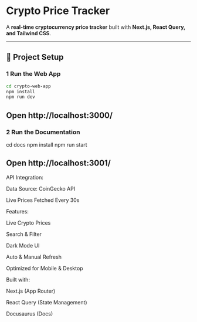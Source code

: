 # Crypto Price Tracker

A **real-time cryptocurrency price tracker** built with **Next.js, React Query, and Tailwind CSS**.

---

## 🔧 Project Setup

### **1 Run the Web App**

```bash
cd crypto-web-app
npm install
npm run dev
```

## Open http://localhost:3000/

### **2 Run the Documentation**

cd docs
npm install
npm run start

## Open http://localhost:3001/

API Integration:

Data Source: CoinGecko API

Live Prices Fetched Every 30s

Features:

Live Crypto Prices

Search & Filter

Dark Mode UI

Auto & Manual Refresh

Optimized for Mobile & Desktop

Built with:

Next.js (App Router)

React Query (State Management)

Docusaurus (Docs)
